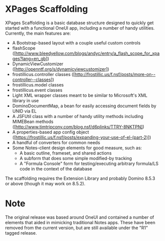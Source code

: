 XPages Scaffolding
==================

XPages Scaffolding is a basic database structure designed to quickly get started with a functional OneUI app, including a number of handy utilities. Currently, the main features are:

- A Bootstrap-based layout with a couple useful custom controls
- flashScope ([http://www.bleedyellow.com/blogs/andyc/entry/a_flash_scope_for_xpages?lang=en_gb])
- DynamicViewCustomizer ([http://openntf.org/s/dynamicviewcustomizer])
- frostillicus.controller classes ([http://frostillic.us/f.nsf/posts/more-on--controller--classes])
- frostillicus.model classes
- frostillicus.event classes
- Light XML wrapper classes meant to be similar to Microsoft's XML library in use
- DominoDocumentMap, a bean for easily accessing document fields by UNID via EL
- A JSFUtil class with a number of handy utility methods including MIMEBean methods ([http://www.timtripcony.com/blog.nsf/d6plinks/TTRY-8NKTPN])
- A properties-based app config object ([https://frostillic.us/f.nsf/posts/expanding-your-use-of-el-(part-2)])
- A handful of converters for common needs
- Some Notes-client design elements for good measure, such as:
	- A basic outline, frameset, and shared actions
	- A subform that does some simple modified-by tracking
	- A "Formula Console" form for testing/executing arbitrary formula/LS code in the context of the database

The scaffolding requires the Extension Library and probably Domino 8.5.3 or above (though it may work on 8.5.2).


Note
====

The original release was based around OneUI and contained a number of elements that aided in mimicking traditional Notes apps. These have been removed from the current version, but are still available under the "R1" tagged release.